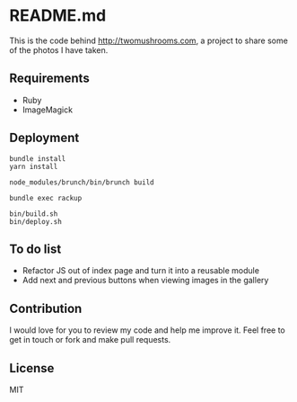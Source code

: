 # README.md

This is the code behind http://twomushrooms.com, a project to share some of the photos I have taken.

## Requirements

 - Ruby
 - ImageMagick

## Deployment

  ```
  bundle install
  yarn install

  node_modules/brunch/bin/brunch build

  bundle exec rackup

  bin/build.sh
  bin/deploy.sh
  ```

## To do list

 - Refactor JS out of index page and turn it into a reusable module
 - Add next and previous buttons when viewing images in the gallery

## Contribution

I would love for you to review my code and help me improve it.
Feel free to get in touch or fork and make pull requests.

## License

MIT
